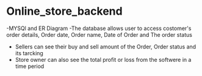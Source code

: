 # Online_store_backend
-MYSQl and ER Diagram
-The database allows user to access costomer's order details, Order date, Order name, Date of Order and The order status
- Sellers can see their buy and sell amount of the Order, Order status and its tarcking
- Store owner can also see the total profit or loss from the softwere in a time period

